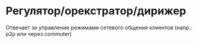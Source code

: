# Регулятор/орекстратор/дирижер

Отвечает за управление режимами сетевого общения клиентов (напр.: p2p или через commuter)